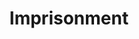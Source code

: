 ---
title: "Imprisonment"
permalink: /spells/imprisonment/
tags:
  - Spell
available_for:
  - Warlock
  - Wizard
level: "9th Level"
school: "Abjuration"
range: "30 ft"
comp:
  - V
  - S
  - M
material: "a vellum depiction or a carved statuette in the likeness of the target, and a special component that varies according to the version of the spell you choose, worth at least 500gp per hit die of the target."
duration: "Until dispelled"
cast_time: "1 Minute"
attack: "WIS Save"
description: |
  You create a magical restraint to hold a creature that you can see within range. The target must succeed on a wisdom saving throw or be bound by the spell; if it succeeds, it is immune to this spell if you cast it again. While affected by this spell, the creature doesn't need to breathe, eat, or drink, and it doesn't age. Divination spells can't locate or perceive the target.

  When you cast the spell, you choose one of the following forms of imprisonment.

  ***Burial.*** The target is entombed far beneath the earth in a sphere of magical force that is just large enough to contain the target. Nothing can pass through the sphere, nor can any creature teleport or use planar travel to get into or out of it.

  The special component for this version of the spell is a small mithral orb.

  ***Chaining.*** Heavy chains, firmly rooted in the ground, hold the target in place. The target is restrained until the spell ends, and it can't move or be moved by any means until then.

  The special component for this version of the spell is a fine chain of precious metal.

  ***Hedged Prison.*** The spell transports the target into a tiny demiplane that is warded against teleportation and planar travel. The demiplane can be a labyrinth, a cage, a tower, or any similar confined structure or area of your choice.

  The special component for this version of the spell is a miniature representation of the prison made from jade.

  ***Minimus Containment.*** The target shrinks to a height of 1 inch and is imprisoned inside a gemstone or similar object. Light can pass through the gemstone normally (allowing the target to see out and other creatures to see in), but nothing else can pass through, even by means of teleportation or planar travel. The gemstone can't be cut or broken while the spell remains in effect.

  The special component for this version of the spell is a large, transparent gemstone, such as a corundum, diamond, or ruby.

  ***Slumber.*** The target falls asleep and can't be awoken.

  The special component for this version of the spell consists of rare soporific herbs.

  ***Ending the Spell.*** During the casting of the spell, in any of its versions, you can specify a condition that will cause the spell to end and release the target. The condition can be as specific or as elaborate as you choose, but the DM must agree that the condition is reasonable and has a likelihood of coming to pass. The conditions can be based on a creature's name, identity, or deity but otherwise must be based on observable actions or qualities and not based on intangibles such as level, class, or hit points.

  A dispel magic spell can end the spell only if it is cast as a 9th-level spell, targeting either the prison or the special component used to create it.

  You can use a particular special component to create only one prison at a time. If you cast the spell again using the same component, the target of the first casting is immediately freed from its binding.
excerpt: "You create a magical restraint to hold a creature that you can see within range."
source: "Basic Rules"
---